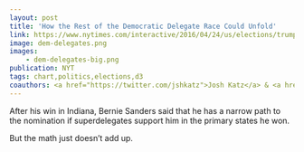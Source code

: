 ```yaml
---
layout: post
title: 'How the Rest of the Democratic Delegate Race Could Unfold'
link: https://www.nytimes.com/interactive/2016/04/24/us/elections/trump-gop-delegate-system-rigged.html
image: dem-delegates.png
images:
    - dem-delegates-big.png
publication: NYT
tags: chart,politics,elections,d3
coauthors: <a href="https://twitter.com/jshkatz">Josh Katz</a> & <a href="http://kkrebeccalai.com/">K.K. Lai</a>
---
```


After his win in Indiana, Bernie Sanders said that he has a narrow path to the nomination if superdelegates support him in the primary states he won.

But the math just doesn’t add up.
